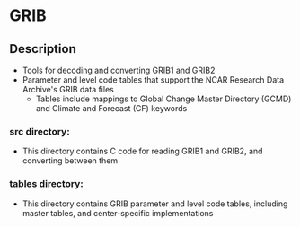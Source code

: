 # GRIB

## Description

- Tools for decoding and converting GRIB1 and GRIB2
- Parameter and level code tables that support the NCAR Research Data Archive's GRIB data files
  - Tables include mappings to Global Change Master Directory (GCMD) and Climate and Forecast (CF) keywords

### **__src__ directory:**

- This directory contains C code for reading GRIB1 and GRIB2, and converting between them

### **__tables__ directory:**

- This directory contains GRIB parameter and level code tables, including master tables, and center-specific implementations
